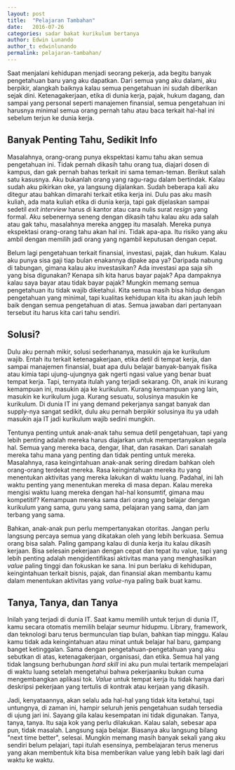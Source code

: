 ```yaml
---
layout: post
title:  "Pelajaran Tambahan"
date:   2016-07-26
categories: sadar bakat kurikulum bertanya
author: Edwin Lunando
author_t: edwinlunando
permalink: pelajaran-tambahan/
---
```


Saat menjalani kehidupan menjadi seorang pekerja, ada begitu banyak pengetahuan baru yang aku dapatkan. Dari semua yang aku dalami, aku berpikir, alangkah baiknya kalau semua pengetahuan ini sudah diberikan sejak dini. Ketenagakerjaan, etika di dunia kerja, pajak, hukum dagang, dan sampai yang personal seperti manajemen finansial, semua pengetahuan ini harusnya minimal semua orang pernah tahu atau baca terkait hal-hal ini sebelum terjun ke dunia kerja.

## Banyak Penting Tahu, Sedikit Info

Masalahnya, orang-orang punya ekspektasi kamu tahu akan semua pengetahuan ini. Tidak pernah dikasih tahu orang tua, diajari dosen di kampus, dan gak pernah bahas terkait ini sama teman-teman. Berikut salah satu kasusnya. Aku bukanlah orang yang ragu-ragu dalam bertindak. Kalau sudah aku pikirkan oke, ya langsung dijalankan. Sudah beberapa kali aku ditegur atau bahkan dimarahi terkait etika kerja ini. Dulu pas aku masih kuliah, ada mata kuliah etika di dunia kerja, tapi gak dijelaskan sampai sedetil *exit interview* harus di kantor atau cara nulis surat *resign* yang formal. Aku sebenernya seneng dengan dikasih tahu kalau aku ada salah atau gak tahu, masalahnya mereka anggep itu masalah. Mereka punya ekspektasi orang-orang tahu akan hal ini. Tidak apa-apa. Itu risiko yang aku ambil dengan memilih jadi orang yang ngambil keputusan dengan cepat.

Belum lagi pengetahuan terkait finansial, investasi, pajak, dan hukum. Kalau aku punya sisa gaji tiap bulan enakannya dipake apa ya? Daripada nabung di tabungan, gimana kalau aku investasikan? Ada investasi apa saja sih yang bisa digunakan? Kenapa sih kita harus bayar pajak? Apa dampaknya kalau saya bayar atau tidak bayar pajak? Mungkin memang semua pengetahuan itu tidak wajib diketahui. Kita semua masih bisa hidup dengan pengetahuan yang minimal, tapi kualitas kehidupan kita itu akan jauh lebih baik dengan semua pengetahuan di atas. Semua jawaban dari pertanyaan tersebut itu harus kita cari tahu sendiri.

## Solusi?

Dulu aku pernah mikir, solusi sederhananya, masukin aja ke kurikulum wajib. Entah itu terkait ketenagakerjaan, etika detil di tempat kerja, dan sampai manajemen finansial, buat apa dulu belajar banyak-banyak fisika atau kimia tapi ujung-ujungnya gak ngerti ngasi value yang benar buat tempat kerja. Tapi, ternyata itulah yang terjadi sekarang. Oh, anak ini kurang kemampuan ini, masukin aja ke kurikulum. Kurang kemampuan yang lain, masukin ke kurikulum juga. Kurang sesuatu, solusinya masukin ke kurikulum. Di dunia IT ini yang demand pekerjanya sangat banyak dan supply-nya sangat sedikit, dulu aku pernah berpikir solusinya itu ya udah masukin aja IT jadi kurikulum wajib sedini mungkin.

Tentunya penting untuk anak-anak tahu semua detil pengetahuan, tapi yang lebih penting adalah mereka harus diajarkan untuk mempertanyakan segala hal. Semua yang mereka baca, dengar, lihat, dan rasakan. Dari sanalah mereka tahu mana yang penting dan tidak penting untuk mereka. Masalahnya, rasa keingintahuan anak-anak sering diredam bahkan oleh orang-orang terdekat mereka. Rasa keingintahuan mereka itu yang menentukan aktivitas yang mereka lakukan di waktu luang. Padahal, ini lah waktu penting yang menentukan mereka di masa depan. Kalau mereka mengisi waktu luang mereka dengan hal-hal konsumtif, gimana mau kompetitif? Kemampuan mereka sama dari orang yang belajar dengan kurikulum yang sama, guru yang sama, pelajaran yang sama, dan jam terbang yang sama.

Bahkan, anak-anak pun perlu mempertanyakan otoritas. Jangan perlu langsung percaya semua yang dikatakan oleh yang lebih berkuasa. Semua orang bisa salah. Paling gampang kalau di dunia kerja itu kalau dikasih kerjaan. Bisa selesain pekerjaan dengan cepat dan tepat itu value, tapi yang lebih penting adalah mengidentifikasi aktivitas mana yang menghasilkan *value* paling tinggi dan fokuskan ke sana. Ini pun berlaku di kehidupan, keingintahuan terkait bisnis, pajak, dan finansial akan membantu kamu dalam menentukan aktivitas yang *value*-nya paling baik buat kamu.

## Tanya, Tanya, dan Tanya

Inilah yang terjadi di dunia IT. Saat kamu memilih untuk terjun di dunia IT, kamu secara otomatis memilih belajar seumur hidupmu. Library, framework, dan teknologi baru terus bermunculan tiap bulan, bahkan tiap minggu. Kalau kamu tidak ada keingintahuan atau minat untuk belajar hal baru, gampang banget ketinggalan. Sama dengan pengetahuan-pengetahuan yang aku sebutkan di atas, ketenagakerjaan, organisasi, dan etika. Semua hal yang tidak langsung berhubungan *hard skill* ini aku pun mulai tertarik mempelajari di waktu luang setelah mengetahui bahwa pekerjaanku bukan cuma mengembangkan aplikasi tok. *Value* untuk tempat kerja itu tidak hanya dari deskripsi pekerjaan yang tertulis di kontrak atau kerjaan yang dikasih.

Jadi, kenyataannya, akan selalu ada hal-hal yang tidak kita ketahui, tapi untungnya, di zaman ini, hampir seluruh jenis pengetahuan sudah tersedia di ujung jari ini. Sayang gila kalau kesempatan ini tidak digunakan. Tanya, tanya, tanya. Itu saja kok yang perlu dilakukan. Kalau salah, sebesar apa pun, tidak masalah. Langsung saja belajar. Biasanya aku langsung bilang "next time better", selesai. Mungkin memang masih banyak sekali yang aku sendiri belum pelajari, tapi itulah esensinya, pembelajaran terus menerus yang akan membentuk kita bisa memberikan value yang lebih baik lagi dari waktu ke waktu.
